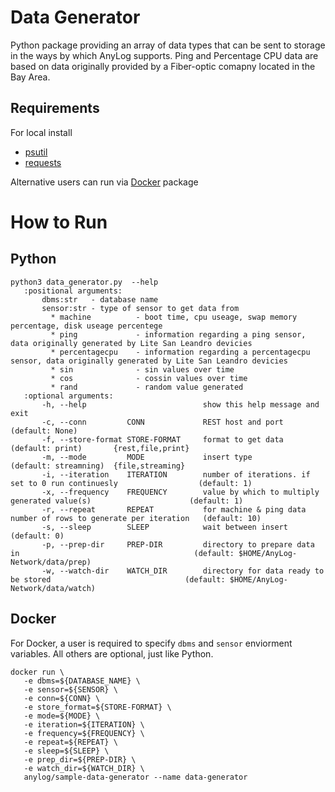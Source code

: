 # Data Generator 
Python package providing an array of data types that can be sent to storage in the ways by which AnyLog supports. 
Ping and Percentage CPU data are based on data originally provided by a Fiber-optic comapny located in the Bay Area.

## Requirements 
For local install 
   * [psutil](https://pypi.org/project/psutil/)
   * [requests](https://pypi.org/project/requests/) 

Alternative users can run via [Docker](https://docs.docker.com/engine/install/) package

# How to Run 
## Python 
```
python3 data_generator.py  --help
   :positional arguments:
       dbms:str   - database name 
       sensor:str - type of sensor to get data from
         * machine          - boot time, cpu useage, swap memory percentage, disk useage percentege 
         * ping             - information regarding a ping sensor, data originally generated by Lite San Leandro devicies
         * percentagecpu    - information regarding a percentagecpu sensor, data originally generated by Lite San Leandro devicies
         * sin              - sin values over time 
         * cos              - cossin values over time      
         * rand             - random value generated 
   :optional arguments:
       -h, --help                          show this help message and exit
       -c, --conn         CONN             REST host and port                                                 (default: None)
       -f, --store-format STORE-FORMAT     format to get data                                                 (default: print)       {rest,file,print}
       -m, --mode         MODE             insert type                                                        (default: streamning)  {file,streaming}
       -i, --iteration    ITERATION        number of iterations. if set to 0 run continuesly                  (default: 1)
       -x, --frequency    FREQUENCY        value by which to multiply generated value(s)                      (default: 1)
       -r, --repeat       REPEAT           for machine & ping data number of rows to generate per iteration   (default: 10)
       -s, --sleep        SLEEP            wait between insert                                                (default: 0)
       -p, --prep-dir     PREP-DIR         directory to prepare data in                                       (default: $HOME/AnyLog-Network/data/prep)
       -w, --watch-dir    WATCH_DIR        directory for data ready to be stored                              (default: $HOME/AnyLog-Network/data/watch)
```

## Docker 
For Docker, a user is required to specify `dbms` and `sensor` enviorment variables. All others are optional, just like Python.  

```
docker run \
   -e dbms=${DATABASE_NAME} \ 
   -e sensor=${SENSOR} \ 
   -e conn=${CONN} \ 
   -e store_format=${STORE-FORMAT} \ 
   -e mode=${MODE} \
   -e iteration=${ITERATION} \ 
   -e frequency=${FREQUENCY} \ 
   -e repeat=${REPEAT} \ 
   -e sleep=${SLEEP} \ 
   -e prep_dir=${PREP-DIR} \ 
   -e watch_dir=${WATCH_DIR} \ 
   anylog/sample-data-generator --name data-generator 
```

